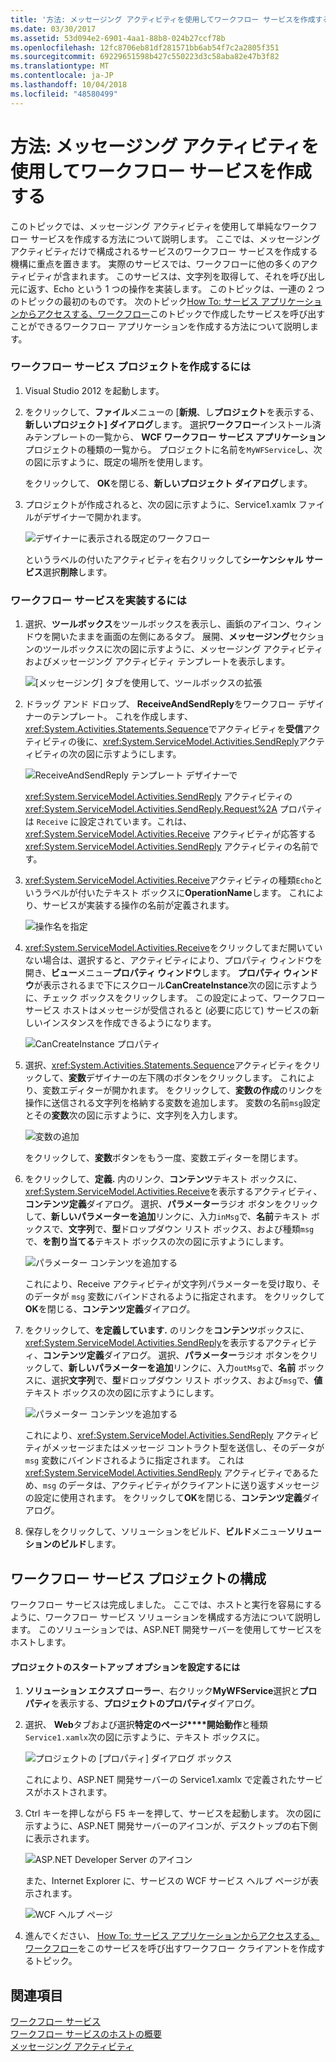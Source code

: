 ```yaml
---
title: '方法: メッセージング アクティビティを使用してワークフロー サービスを作成する'
ms.date: 03/30/2017
ms.assetid: 53d094e2-6901-4aa1-88b8-024b27ccf78b
ms.openlocfilehash: 12fc8706eb81df281571bb6ab54f7c2a2805f351
ms.sourcegitcommit: 69229651598b427c550223d3c58aba82e47b3f82
ms.translationtype: MT
ms.contentlocale: ja-JP
ms.lasthandoff: 10/04/2018
ms.locfileid: "48580499"
---
```

# <a name="how-to-create-a-workflow-service-with-messaging-activities"></a>方法: メッセージング アクティビティを使用してワークフロー サービスを作成する
このトピックでは、メッセージング アクティビティを使用して単純なワークフロー サービスを作成する方法について説明します。 ここでは、メッセージング アクティビティだけで構成されるサービスのワークフロー サービスを作成する機構に重点を置きます。 実際のサービスでは、ワークフローに他の多くのアクティビティが含まれます。 このサービスは、文字列を取得して、それを呼び出し元に返す、Echo という 1 つの操作を実装します。 このトピックは、一連の 2 つのトピックの最初のものです。 次のトピック[How To: サービス アプリケーションからアクセスする、ワークフロー](../../../../docs/framework/wcf/feature-details/how-to-access-a-service-from-a-workflow-application.md)このトピックで作成したサービスを呼び出すことができるワークフロー アプリケーションを作成する方法について説明します。  
  
### <a name="to-create-a-workflow-service-project"></a>ワークフロー サービス プロジェクトを作成するには  
  
1.  Visual Studio 2012 を起動します。  
  
2.  をクリックして、**ファイル**メニューの [**新規**、し**プロジェクト**を表示する、**新しいプロジェクト] ダイアログ**します。 選択**ワークフロー**インストール済みテンプレートの一覧から、 **WCF ワークフロー サービス アプリケーション**プロジェクトの種類の一覧から。 プロジェクトに名前を`MyWFService`し、次の図に示すように、既定の場所を使用します。  
  
     をクリックして、 **OK**を閉じる、**新しいプロジェクト ダイアログ**します。  
  
3.  プロジェクトが作成されると、次の図に示すように、Service1.xamlx ファイルがデザイナーで開かれます。  
  
     ![デザイナーに表示される既定のワークフロー](../../../../docs/framework/wcf/feature-details/media/defaultworkflowservice.JPG "DefaultWorkflowService")  
  
     というラベルの付いたアクティビティを右クリックして**シーケンシャル サービス**選択**削除**します。  
  
### <a name="to-implement-the-workflow-service"></a>ワークフロー サービスを実装するには  
  
1.  選択、**ツールボックス**をツールボックスを表示し、画鋲のアイコン、ウィンドウを開いたままを画面の左側にあるタブ。 展開、**メッセージング**セクションのツールボックスに次の図に示すように、メッセージング アクティビティおよびメッセージング アクティビティ テンプレートを表示します。  
  
     ![[メッセージング] タブを使用して、ツールボックスの拡張](../../../../docs/framework/wcf/feature-details/media/wfdesignertoolbox.JPG "WFDesignerToolbox")  
  
2.  ドラッグ アンド ドロップ、 **ReceiveAndSendReply**をワークフロー デザイナーのテンプレート。 これを作成します、<xref:System.Activities.Statements.Sequence>でアクティビティを**受信**アクティビティの後に、<xref:System.ServiceModel.Activities.SendReply>アクティビティの次の図に示すようにします。  
  
     ![ReceiveAndSendReply テンプレート デザイナーで](../../../../docs/framework/wcf/feature-details/media/receiveandsendreply.JPG "ReceiveAndSendReply")  
  
     <xref:System.ServiceModel.Activities.SendReply> アクティビティの <xref:System.ServiceModel.Activities.SendReply.Request%2A> プロパティは `Receive` に設定されています。これは、<xref:System.ServiceModel.Activities.Receive> アクティビティが応答する <xref:System.ServiceModel.Activities.SendReply> アクティビティの名前です。  
  
3.  <xref:System.ServiceModel.Activities.Receive>アクティビティの種類`Echo`というラベルが付いたテキスト ボックスに**OperationName**します。 これにより、サービスが実装する操作の名前が定義されます。  
  
     ![操作名を指定](../../../../docs/framework/wcf/feature-details/media/defineoperation.JPG "DefineOperation")  
  
4.  <xref:System.ServiceModel.Activities.Receive>をクリックしてまだ開いていない場合は、選択すると、アクティビティにより、プロパティ ウィンドウを開き、**ビュー**メニュー**プロパティ ウィンドウ**します。 **プロパティ ウィンドウ**が表示されるまで下にスクロール**CanCreateInstance**次の図に示すように、チェック ボックスをクリックします。 この設定によって、ワークフロー サービス ホストはメッセージが受信されると (必要に応じて) サービスの新しいインスタンスを作成できるようになります。  
  
     ![CanCreateInstance プロパティ](../../../../docs/framework/wcf/feature-details/media/cancreateinstance.JPG "CanCreateInstance")  
  
5.  選択、<xref:System.Activities.Statements.Sequence>アクティビティをクリックして、**変数**デザイナーの左下隅のボタンをクリックします。 これにより、変数エディターが開かれます。 をクリックして、**変数の作成**のリンクを操作に送信される文字列を格納する変数を追加します。 変数の名前`msg`設定とその**変数**次の図に示すように、文字列を入力します。  
  
     ![変数の追加](../../../../docs/framework/wcf/feature-details/media/addvariable.JPG "AddVariable")  
  
     をクリックして、**変数**ボタンをもう一度、変数エディターを閉じます。  
  
6.  をクリックして、**定義.** 内のリンク、**コンテンツ**テキスト ボックスに、<xref:System.ServiceModel.Activities.Receive>を表示するアクティビティ、**コンテンツ定義**ダイアログ。 選択、**パラメーター**ラジオ ボタンをクリックして、**新しいパラメーターを追加**リンクに、入力`inMsg`で、**名前**テキスト ボックスで、**文字列**で、**型**ドロップダウン リスト ボックス、および種類`msg`で、**を割り当てる**テキスト ボックスの次の図に示すようにします。  
  
     ![パラメーター コンテンツを追加する](../../../../docs/framework/wcf/feature-details/media/parameterscontent.jpg "ParametersContent")  
  
     これにより、Receive アクティビティが文字列パラメーターを受け取り、そのデータが `msg` 変数にバインドされるように指定されます。 をクリックして**OK**を閉じる、**コンテンツ定義**ダイアログ。  
  
7.  をクリックして、**を定義しています.** のリンクを**コンテンツ**ボックスに、<xref:System.ServiceModel.Activities.SendReply>を表示するアクティビティ、**コンテンツ定義**ダイアログ。 選択、**パラメーター**ラジオ ボタンをクリックして、**新しいパラメーターを追加**リンクに、入力`outMsg`で、**名前** ボックスに、選択**文字列**で、**型**ドロップダウン リスト ボックス、および`msg`で、**値**テキスト ボックスの次の図に示すようにします。  
  
     ![パラメーター コンテンツを追加する](../../../../docs/framework/wcf/feature-details/media/parameterscontent2.jpg "ParametersContent2")  
  
     これにより、<xref:System.ServiceModel.Activities.SendReply> アクティビティがメッセージまたはメッセージ コントラクト型を送信し、そのデータが `msg` 変数にバインドされるように指定されます。 これは <xref:System.ServiceModel.Activities.SendReply> アクティビティであるため、`msg` のデータは、アクティビティがクライアントに送り返すメッセージの設定に使用されます。 をクリックして**OK**を閉じる、**コンテンツ定義**ダイアログ。  
  
8.  保存しをクリックして、ソリューションをビルド、**ビルド**メニュー**ソリューションのビルド**します。  
  
## <a name="configure-the-workflow-service-project"></a>ワークフロー サービス プロジェクトの構成  
 ワークフロー サービスは完成しました。 ここでは、ホストと実行を容易にするように、ワークフロー サービス ソリューションを構成する方法について説明します。 このソリューションでは、ASP.NET 開発サーバーを使用してサービスをホストします。  
  
#### <a name="to-set-project-start-up-options"></a>プロジェクトのスタートアップ オプションを設定するには  
  
1.  **ソリューション エクスプ ローラー**、右クリック**MyWFService**選択と**プロパティ**を表示する、**プロジェクトのプロパティ**ダイアログ。  
  
2.  選択、 **Web**タブおよび選択**特定のページ****開始動作**と種類`Service1.xamlx`次の図に示すように、テキスト ボックスに。  
  
     ![プロジェクトの [プロパティ] ダイアログ ボックス](../../../../docs/framework/wcf/feature-details/media/projectpropertiesdlg.JPG "ProjectPropertiesDlg")  
  
     これにより、ASP.NET 開発サーバーの Service1.xamlx で定義されたサービスがホストされます。  
  
3.  Ctrl キーを押しながら F5 キーを押して、サービスを起動します。 次の図に示すように、ASP.NET 開発サーバーのアイコンが、デスクトップの右下側に表示されます。  
  
     ![ASP.NET Developer Server のアイコン](../../../../docs/framework/wcf/feature-details/media/aspnetdevservericon.JPG "ASPNETDEVServerIcon")  
  
     また、Internet Explorer に、サービスの WCF サービス ヘルプ ページが表示されます。  
  
     ![WCF ヘルプ ページ](../../../../docs/framework/wcf/feature-details/media/wcfhelppate.JPG "WCFHelpPate")  
  
4.  進んでください、 [How To: サービス アプリケーションからアクセスする、ワークフロー](../../../../docs/framework/wcf/feature-details/how-to-access-a-service-from-a-workflow-application.md)をこのサービスを呼び出すワークフロー クライアントを作成するトピック。  
  
## <a name="see-also"></a>関連項目  
 [ワークフロー サービス](../../../../docs/framework/wcf/feature-details/workflow-services.md)  
 [ワークフロー サービスのホストの概要](../../../../docs/framework/wcf/feature-details/hosting-workflow-services-overview.md)  
 [メッセージング アクティビティ](../../../../docs/framework/wcf/feature-details/messaging-activities.md)
